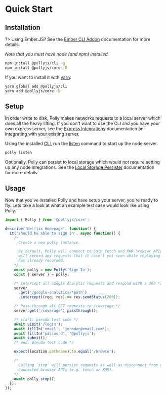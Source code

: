 # Quick Start

## Installation

?> Using Ember.JS? See the [Ember CLI Addon](frameworks/ember-cli) documentation for more details.

_Note that you must have node (and npm) installed._

```bash
npm install @pollyjs/cli -g
npm install @pollyjs/core -D
```

If you want to install it with [yarn](https://yarnpkg.com):

```bash
yarn global add @pollyjs/cli
yarn add @pollyjs/core -D
```

## Setup

In order write to disk, Polly makes networks requests to a local server which
does all the heavy lifting. If you don't want to use the CLI and you have your
own express server, see the [Express Integrations](node-server/express-integrations)
documentation on integrating with your existing server.

Using the installed [CLI](cli/overview), run the [listen](cli/commands#listen)
command to start up the node server.

```bash
polly listen
```

Optionally, Polly can persist to local storage which would not require setting up
any node integrations. See the [Local Storage Persister](persisters/local-storage)
documentation for more details.

## Usage

Now that you've installed Polly and have setup your server, you're ready to
fly. Lets take a look at what an example test case would look like using Polly.

```js
import { Polly } from '@pollyjs/core';

describe('Netflix Homepage', function() {
  it('should be able to sign in', async function() {
    /*
      Create a new polly instance.

      By default, Polly will connect to both fetch and XHR browser APIs and
      will record any requests that it hasn't yet seen while replaying ones it
      has already recorded.
    */
    const polly = new Polly('Sign In');
    const { server } = polly;

    /* Intercept all Google Analytic requests and respond with a 200 */
    server
      .get('/google-analytics/*path')
      .intercept((req, res) => res.sendStatus(200));

    /* Pass-through all GET requests to /coverage */
    server.get('/coverage').passthrough();

    /* start: pseudo test code */
    await visit('/login');
    await fillIn('email', 'johndoe@email.com');
    await fillIn('password', '@pollyjs');
    await submit();
    /* end: pseudo test code */

    expect(location.pathname).to.equal('/browse');

    /*
      Calling `stop` will persist requests as well as disconnect from any
      connected browser APIs (e.g. fetch or XHR).
    */
    await polly.stop();
  });
});
```
